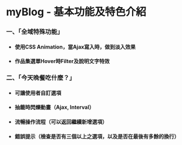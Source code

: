 # myBlog - 基本功能及特色介紹

### 一、「全域特殊功能」
- #### 使用CSS Animation，當Ajax寫入時，做到淡入效果
- #### 作品集選單Hover時Filter及說明文字特效

### 二、「今天晚餐吃什麼？」
- #### 可讓使用者自訂選項
- ####  抽籤時閃爍動畫（Ajax, Interval）
- #### 流暢操作流程（可以返回繼續新增選項）
- #### 錯誤提示（檢查是否有三個以上之選項，以及是否在最後有多餘的換行）
